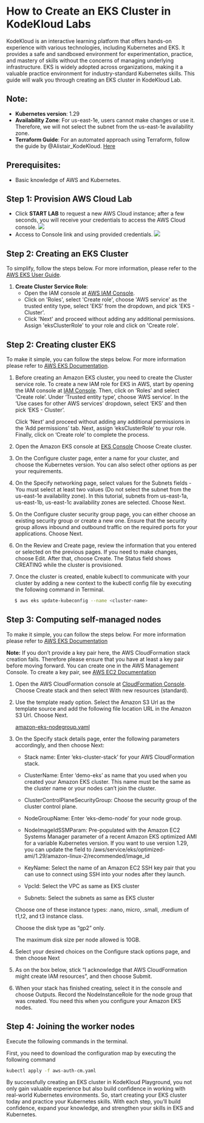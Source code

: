 # How to Create an EKS Cluster in KodeKloud Labs

KodeKloud is an interactive learning platform that offers hands-on experience with various technologies, including Kubernetes and EKS. It provides a safe and sandboxed environment for experimentation, practice, and mastery of skills without the concerns of managing underlying infrastructure. EKS is widely adopted across organizations, making it a valuable practice environment for industry-standard Kubernetes skills. This guide will walk you through creating an EKS cluster in KodeKloud Lab.

## Note:
- **Kubernetes version**: 1.29
- **Availability Zone**: For us-east-1e, users cannot make changes or use it. Therefore, we will not select the subnet from the us-east-1e availability zone.
- **Terraform Guide**: For an automated approach using Terraform, follow the guide by @Alistair_KodeKloud. [Here](https://github.com/kodekloudhub/certified-kubernetes-administrator-course/tree/master/managed-clusters/eks)

## Prerequisites:
- Basic knowledge of AWS and Kubernetes.

## Step 1: Provision AWS Cloud Lab
- Click **START LAB** to request a new AWS Cloud instance; after a few seconds, you will receive your credentials to access the AWS Cloud console.
![](https://res.cloudinary.com/dljvrtsnk/image/upload/v1714389164/qnmfarvvje6f9ab24zfz.png)
- Access to Console link and using provided credentials.
![](https://res.cloudinary.com/dljvrtsnk/image/upload/v1714389234/ywggrnull0swswqgvpzc.png)
## Step 2: Creating an EKS Cluster
To simplify, follow the steps below. For more information, please refer to the [AWS EKS User Guide](https://docs.aws.amazon.com/eks/latest/userguide/create-cluster.html).

1. **Create Cluster Service Role**:
   - Open the IAM console at [AWS IAM Console](https://console.aws.amazon.com/iam/).
   - Click on 'Roles', select 'Create role', choose 'AWS service' as the trusted entity type, select 'EKS' from the dropdown, and pick 'EKS - Cluster'.
   - Click 'Next' and proceed without adding any additional permissions. Assign 'eksClusterRole' to your role and click on 'Create role'.

## Step 2: Creating cluster EKS

To make it simple, you can follow the steps below. For more information please refer to [AWS EKS Documentation](https://docs.aws.amazon.com/eks/latest/userguide/create-cluster.html).

1. Before creating an Amazon EKS cluster, you need to create the Cluster service role. To create a new IAM role for EKS in AWS, start by opening the IAM console at [IAM Console](https://console.aws.amazon.com/iam/). Then, click on ‘Roles’ and select ‘Create role’. Under ‘Trusted entity type’, choose ‘AWS service’. In the ‘Use cases for other AWS services’ dropdown, select ‘EKS’ and then pick ‘EKS - Cluster’.

   Click ‘Next’ and proceed without adding any additional permissions in the ‘Add permissions’ tab. Next, assign ‘eksClusterRole’ to your role. Finally, click on ‘Create role’ to complete the process.

2. Open the Amazon EKS console at [EKS Console](https://console.aws.amazon.com/eks/home#/clusters) Choose Create cluster.

3. On the Configure cluster page, enter a name for your cluster, and choose the Kubernetes version. You can also select other options as per your requirements.

4. On the Specify networking page, select values for the Subnets fields - You must select at least two values (Do not select the subnet from the us-east-1e availability zone). In this tutorial, subnets from us-east-1a, us-east-1b, us-east-1c availability zones are selected. Choose Next.

5. On the Configure cluster security group page, you can either choose an existing security group or create a new one. Ensure that the security group allows inbound and outbound traffic on the required ports for your applications. Choose Next.

6. On the Review and Create page, review the information that you entered or selected on the previous pages. If you need to make changes, choose Edit. After that, choose Create. The Status field shows CREATING while the cluster is provisioned.

7. Once the cluster is created, enable kubectl to communicate with your cluster by adding a new context to the kubectl config file by executing the following command in Terminal.

```bash
   $ aws eks update-kubeconfig --name <cluster-name>
```
## Step 3: Computing self-managed nodes

To make it simple, you can follow the steps below. For more information please refer to [AWS EKS Documentation](https://docs.aws.amazon.com/eks/latest/userguide/launch-workers.html)

**Note:** If you don’t provide a key pair here, the AWS CloudFormation stack creation fails. Therefore please ensure that you have at least a key pair before moving forward. You can create one in the AWS Management Console. To create a key pair, see [AWS EC2 Documentation](https://docs.aws.amazon.com/AWSEC2/latest/UserGuide/create-key-pairs.html#having-ec2-create-your-key-pair)

1. Open the AWS CloudFormation console at [CloudFormation Console](https://console.aws.amazon.com/cloudformation). Choose Create stack and then select With new resources (standard).

2. Use the template ready option. Select the Amazon S3 Url as the template source and add the following file location URL in the Amazon S3 Url. Choose Next.

   [amazon-eks-nodegroup.yaml](https://s3.us-west-2.amazonaws.com/amazon-eks/cloudformation/2022-12-23/amazon-eks-nodegroup.yaml)

3. On the Specify stack details page, enter the following parameters accordingly, and then choose Next:

   - Stack name: Enter ‘eks-cluster-stack’ for your AWS CloudFormation stack.

   - ClusterName: Enter ‘demo-eks’ as name that you used when you created your Amazon EKS cluster. This name must be the same as the cluster name or your nodes can’t join the cluster.

   - ClusterControlPlaneSecurityGroup: Choose the security group of the cluster control plane.

   - NodeGroupName: Enter ‘eks-demo-node’ for your node group.

   - NodeImageIdSSMParam: Pre-populated with the Amazon EC2 Systems Manager parameter of a recent Amazon EKS optimized AMI for a variable Kubernetes version. If you want to use version 1.29, you can update the field to /aws/service/eks/optimized-ami/1.29/amazon-linux-2/recommended/image_id

   - KeyName: Select the name of an Amazon EC2 SSH key pair that you can use to connect using SSH into your nodes after they launch.

   - VpcId: Select the VPC as same as EKS cluster

   - Subnets: Select the subnets as same as EKS cluster

   Choose one of these instance types: .nano, micro, .small, .medium of t1,t2, and t3 instance class.

   Choose the disk type as “gp2” only.

   The maximum disk size per node allowed is 10GB.

4. Select your desired choices on the Configure stack options page, and then choose Next

5. As on the box below, stick “I acknowledge that AWS CloudFormation might create IAM resources”, and then choose Submit.

6. When your stack has finished creating, select it in the console and choose Outputs. Record the NodeInstanceRole for the node group that was created. You need this when you configure your Amazon EKS nodes.

## Step 4: Joining the worker nodes

Execute the following commands in the terminal.

First, you need to download the configuration map by executing the following command

```bash
kubectl apply -f aws-auth-cm.yaml
```

By successfully creating an EKS cluster in KodeKloud Playground, you not only gain valuable experience but also build confidence in working with real-world Kubernetes environments. So, start creating your EKS cluster today and practice your Kubernetes skills. With each step, you’ll build confidence, expand your knowledge, and strengthen your skills in EKS and Kubernetes.

